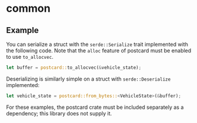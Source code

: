 # common

## Example

You can serialize a struct with the `serde::Serialize` trait implemented with the following code. Note that the `alloc` feature of postcard must be enabled to use `to_allocvec`.

```rust
let buffer = postcard::to_allocvec(&vehicle_state);
```

Deserializing is similarly simple on a struct with `serde::Deserialize` implemented:

```rust
let vehicle_state = postcard::from_bytes::<VehicleState>(&buffer);
```

For these examples, the postcard crate must be included separately as a dependency; this library does not supply it.
